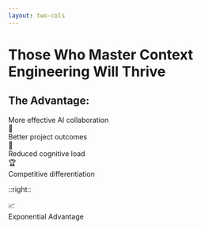 ```yaml
---
layout: two-cols
---
```


# Those Who Master Context Engineering Will Thrive

<div class="mt-8">

## The Advantage:

<div class="space-y-4 mt-6">
<div class="flex items-center">
<uim-rocket class="text-2xl text-blue-500 mr-3"/>
<div>More effective AI collaboration</div>
</div>

<div class="flex items-center">
<div class="inline-block w-6 h-6 bg-red-500 rounded text-white text-xs flex items-center justify-center text-2xl text-green-500 mr-3">🎯</div>
<div>Better project outcomes</div>
</div>

<div class="flex items-center">
<div class="inline-block w-6 h-6 bg-green-700 rounded text-white text-xs flex items-center justify-center text-2xl text-purple-500 mr-3">🧠</div>
<div>Reduced cognitive load</div>
</div>

<div class="flex items-center">
<div class="inline-block w-6 h-6 bg-orange-500 rounded text-white text-xs flex items-center justify-center text-2xl text-orange-500 mr-3">🏆</div>
<div>Competitive differentiation</div>
</div>
</div>

</div>

::right::

<div class="text-center">
<div class="inline-block w-6 h-6 bg-green-500 rounded text-white text-xs flex items-center justify-center text-8xl text-green-500 mx-auto mb-4">📈</div>
<div class="text-lg font-bold">Exponential Advantage</div>
</div>

<!--
The opportunity for those who master Context Engineering is enormous. You'll collaborate more effectively with AI systems, achieve better project outcomes, reduce your own cognitive load, and create significant competitive differentiation.

While others are still micromanaging AI tools or struggling with information overload, you'll be working in true partnership with mature AI systems.

This isn't just about being more productive - it's about fundamentally changing how software gets built and how problems get solved.
-->
